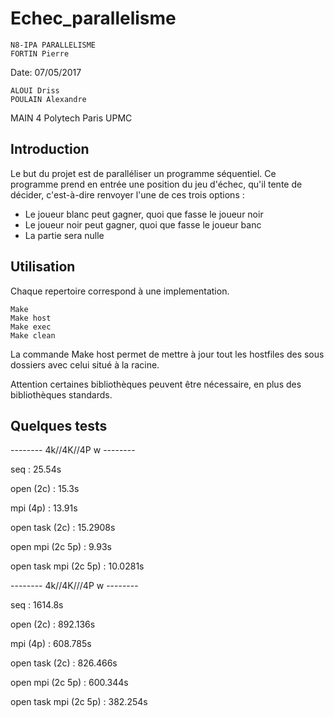 Echec_parallelisme
===
    N8-IPA PARALLELISME
    FORTIN Pierre

Date: 07/05/2017

    ALOUI Driss
    POULAIN Alexandre
    
MAIN 4 Polytech Paris UPMC


Introduction
------------
Le but du projet est de paralléliser un programme séquentiel. Ce programme prend en entrée une position du jeu d'échec, qu'il tente de décider, c'est-à-dire renvoyer l'une de ces trois options :
- Le joueur blanc peut gagner, quoi que fasse le joueur noir
- Le joueur noir peut gagner, quoi que fasse le joueur banc
- La partie sera nulle

Utilisation
------------
Chaque repertoire correspond à une implementation.

    Make
    Make host
    Make exec
    Make clean

La commande Make host permet de mettre à jour tout les hostfiles des sous dossiers avec celui situé à la racine.

Attention certaines bibliothèques peuvent être nécessaire, en plus des bibliothèques standards.

Quelques tests
------------

-------- 4k//4K//4P w --------


seq : 
25.54s


open (2c) : 
15.3s


mpi (4p) : 
13.91s


open task (2c) : 
15.2908s


open mpi (2c 5p) : 
9.93s


open task mpi (2c 5p) : 
10.0281s


-------- 4k//4K///4P w --------


seq : 
1614.8s


open (2c) : 
892.136s


mpi (4p) : 
608.785s


open task (2c) : 
826.466s


open mpi (2c 5p) : 
600.344s


open task mpi (2c 5p) : 
382.254s
